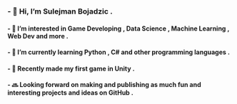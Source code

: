   ###  - 👋 Hi, I’m Sulejman Bojadzic .
 #### - 👀 I’m interested in Game Developing , Data Science , Machine Learning , Web Dev and more .
 #### - 🌱 I’m currently learning Python , C# and other programming languages .
 #### - 💭 Recently made my first game in Unity .
 #### - 🔜 Looking forward on making and publishing as much fun and interesting projects and ideas on GitHub .


